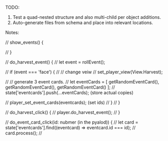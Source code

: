 TODO:

1. Test a quad-nested structure and also multi-child per object additions.
2. Auto-generate files from schema and place into relevant locations.

Notes:

// show_events() {

// }

// do_harvest_event() {
// let event = rollEvent();

// if (event === 'face') {
// // change veiw
// set_player_view(View.Harvest);

// // generate 3 event cards.
// let eventCards = [ getRandomEventCard(), getRandomEventCard(), getRandomEventCard() ];
// state['eventcards'].push(...eventCards); (store actual copies)

// player_set_event_cards(eventcards); (set ids)
// }
// }

// do_harvest_click() {
// player.do_harvest_event();
// }

// do_event_card_click(id: nubmer (in the pyalod)) {
// let card = state['eventcards'].find((eventcard) => eventcard.id === id);
// card.process();
//
